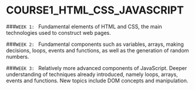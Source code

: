 # COURSE1_HTML_CSS_JAVASCRIPT

###``WEEK 1: ``
Fundamental elements of HTML and CSS, the main technologies used to construct web pages.

###``WEEK 2: ``
Fundamental components such as variables, arrays, making decisions, loops, events and functions, as well as the generation of random numbers.

###``WEEK 3: ``
Relatively more advanced components of JavaScript. Deeper understanding of techniques already introduced, namely loops, arrays, events and functions. New topics include DOM concepts and manipulation.
